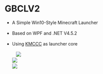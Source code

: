 # GBCLV2

* A Simple Win10-Style Minecraft Launcher<br>   
* Based on WPF and .NET V4.5.2<br>  
* Using [KMCCC](https://github.com/MineStudio/KMCCC) as launcher core<br>  
<br>  
![](http://attachment.mcbbs.net/forum/201701/09/224257uc5cnqisxnsqq95n.png.thumb.jpg)<br>
![](http://attachment.mcbbs.net/forum/201701/12/164752c523r26k23048k02.png.thumb.jpg)<br>
![](http://attachment.mcbbs.net/forum/201701/12/164800egxzg9ndgnzxnpp2.png.thumb.jpg)<br>

